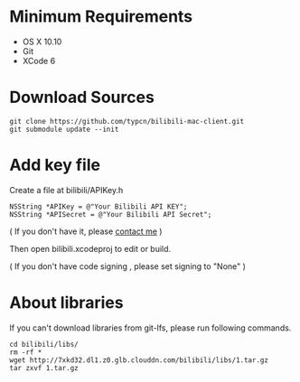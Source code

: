 # Minimum Requirements

* OS X 10.10
* Git
* XCode 6

# Download Sources

	git clone https://github.com/typcn/bilibili-mac-client.git
	git submodule update --init

# Add key file

Create a file at bilibili/APIKey.h

	NSString *APIKey = @"Your Bilibili API KEY";
	NSString *APISecret = @"Your Bilibili API Secret";
( If you don't have it, please [contact me](mailto:typcncom@gmail.com) )

Then open bilibili.xcodeproj to edit or build.

( If you don't have code signing , please set signing to "None" )

# About libraries

If you can't download libraries from git-lfs, please run following commands.

	cd bilibili/libs/
	rm -rf *
	wget http://7xkd32.dl1.z0.glb.clouddn.com/bilibili/libs/1.tar.gz
	tar zxvf 1.tar.gz
